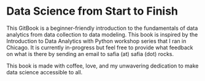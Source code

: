 # Data Science from Start to Finish

This GitBook is a beginner-friendly introduction to the fundamentals of data analytics from data collection to data modeling. This book is inspired by the Introduction to Data Analytics with Python workshop series that I ran in Chicago. It is currently in-progress but feel free to provide what feedback on what is there by sending an email to safia (at) safia (dot) rocks. 

This book is made with coffee, love, and my unwavering dedication to make data science accessible to all.